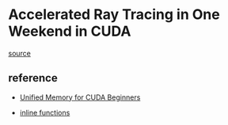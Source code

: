 # Accelerated Ray Tracing in One Weekend in CUDA
[source](https://developer.nvidia.com/blog/accelerated-ray-tracing-cuda/)

## reference
- [Unified Memory for CUDA Beginners](https://developer.nvidia.com/blog/unified-memory-cuda-beginners/)

- [inline functions](https://forums.developer.nvidia.com/t/inline-functions-not-inlined-in-cuda-6-5/35788/5)
